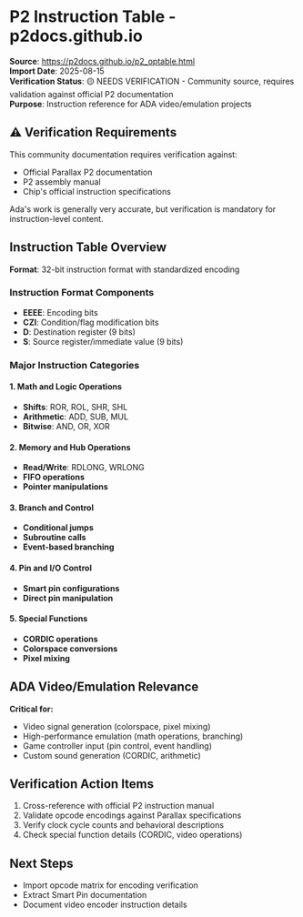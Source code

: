 # P2 Instruction Table - p2docs.github.io

**Source**: https://p2docs.github.io/p2_optable.html  
**Import Date**: 2025-08-15  
**Verification Status**: 🟡 NEEDS VERIFICATION - Community source, requires validation against official P2 documentation  
**Purpose**: Instruction reference for ADA video/emulation projects

## ⚠️ Verification Requirements

This community documentation requires verification against:
- Official Parallax P2 documentation
- P2 assembly manual
- Chip's official instruction specifications

Ada's work is generally very accurate, but verification is mandatory for instruction-level content.

## Instruction Table Overview

**Format**: 32-bit instruction format with standardized encoding

### Instruction Format Components
- **EEEE**: Encoding bits
- **CZI**: Condition/flag modification bits  
- **D**: Destination register (9 bits)
- **S**: Source register/immediate value (9 bits)

### Major Instruction Categories

#### 1. Math and Logic Operations
- **Shifts**: ROR, ROL, SHR, SHL
- **Arithmetic**: ADD, SUB, MUL
- **Bitwise**: AND, OR, XOR

#### 2. Memory and Hub Operations  
- **Read/Write**: RDLONG, WRLONG
- **FIFO operations**
- **Pointer manipulations**

#### 3. Branch and Control
- **Conditional jumps**
- **Subroutine calls**
- **Event-based branching**

#### 4. Pin and I/O Control
- **Smart pin configurations**
- **Direct pin manipulation**

#### 5. Special Functions
- **CORDIC operations**
- **Colorspace conversions**
- **Pixel mixing**

## ADA Video/Emulation Relevance

**Critical for:**
- Video signal generation (colorspace, pixel mixing)
- High-performance emulation (math operations, branching)
- Game controller input (pin control, event handling)
- Custom sound generation (CORDIC, arithmetic)

## Verification Action Items

1. Cross-reference with official P2 instruction manual
2. Validate opcode encodings against Parallax specifications
3. Verify clock cycle counts and behavioral descriptions
4. Check special function details (CORDIC, video operations)

## Next Steps
- Import opcode matrix for encoding verification
- Extract Smart Pin documentation
- Document video encoder instruction details